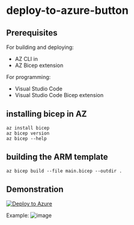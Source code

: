 # deploy-to-azure-button

## Prerequisites

For building and deploying:
- AZ CLI in 
- AZ Bicep extension

For programming:
- Visual Studio Code
- Visual Studio Code Bicep extension

## installing bicep in AZ

```
az install bicep
az bicep version
az bicep --help
```

## building the ARM template

```
az bicep build --file main.bicep --outdir .
```

## Demonstration


[![Deploy to Azure](https://aka.ms/deploytoazurebutton)](https://portal.azure.com/#create/Microsoft.Template/uri/https%3A%2F%2Fraw.githubusercontent.com%2Fsandervandevelde%2Fdeploy-to-azure-button%2Fmain%2Fmain.json)

Example:
![image](https://user-images.githubusercontent.com/694737/134773163-95e6bd1f-d991-4d20-a94a-032b3a507c1a.png)
